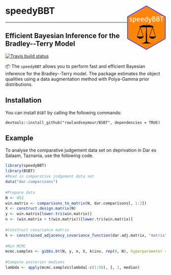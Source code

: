 # speedyBBT <img src='man/figures/speedyBBT.png' align="right" height="140px"/>
---
## Efficient Bayesian Inference for the Bradley--Terry Model
<!-- badges: start -->
[![Travis build status](https://travis-ci.com/rowlandseymour/speedyBBT.svg?branch=master)](https://travis-ci.com/rowlandseymour/speedyBBT)
<!-- badges: end -->
📦 The `speedyBBT` allows you to perform fast and efficient Bayesian inference for the Bradley--Terry model. The package estimates the object qualities using a data augmentation method with Polya-Gamma prior distributions. 



## Installation
You can install `BSBT` by calling the following commands:
```{r}
devtools::install_github("rowlandseymour/BSBT", dependencies = TRUE) 

```

## Example
To analyse the comparative judgement data set on deprivation in Dar es Salaam, Taznania, use the following code. 
``` r
library(speedyBBT)
library(BSBT)
#Read in comparative judgement data set
data("dar.comparisons")

#Prepare data
N <- 452
win.matrix <- comparisons_to_matrix(N, dar.comparisons[, 1:2])
X <- construct.design.matrix(N)
y <- win.matrix[lower.tri(win.matrix)]
n <- (win.matrix + t(win.matrix))[lower.tri(win.matrix)]

#Construct covariance matrix
k <- constrained_adjacency_covariance_function(dar.adj.matrix, "matrix", 1, linear.combination = rep(1, N))

#Run MCMC
mcmc.samples <- gibbs.bt(N, y, n, X, k$inv, rep(0, N), hyperparameter = TRUE)

#Compute posterior medians
lambda <- apply(mcmc.samples$lambda[-c(1:50), ], 2, median)
```

